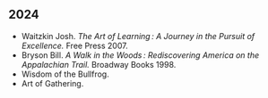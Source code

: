 ## 2024

 - Waitzkin Josh. *The Art of Learning : A Journey in the Pursuit of Excellence.* Free Press 2007. 
  - Bryson Bill. *A Walk in the Woods : Rediscovering America on the Appalachian Trail.* Broadway Books 1998. 
 - Wisdom of the Bullfrog.  
 - Art of Gathering.  
